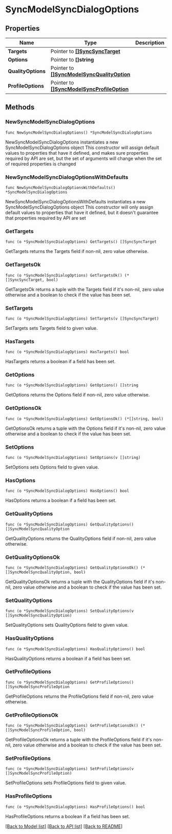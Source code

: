 # SyncModelSyncDialogOptions

## Properties

Name | Type | Description | Notes
------------ | ------------- | ------------- | -------------
**Targets** | Pointer to [**[]SyncSyncTarget**](SyncSyncTarget.md) |  | [optional] 
**Options** | Pointer to **[]string** |  | [optional] 
**QualityOptions** | Pointer to [**[]SyncModelSyncQualityOption**](SyncModelSyncQualityOption.md) |  | [optional] 
**ProfileOptions** | Pointer to [**[]SyncModelSyncProfileOption**](SyncModelSyncProfileOption.md) |  | [optional] 

## Methods

### NewSyncModelSyncDialogOptions

`func NewSyncModelSyncDialogOptions() *SyncModelSyncDialogOptions`

NewSyncModelSyncDialogOptions instantiates a new SyncModelSyncDialogOptions object
This constructor will assign default values to properties that have it defined,
and makes sure properties required by API are set, but the set of arguments
will change when the set of required properties is changed

### NewSyncModelSyncDialogOptionsWithDefaults

`func NewSyncModelSyncDialogOptionsWithDefaults() *SyncModelSyncDialogOptions`

NewSyncModelSyncDialogOptionsWithDefaults instantiates a new SyncModelSyncDialogOptions object
This constructor will only assign default values to properties that have it defined,
but it doesn't guarantee that properties required by API are set

### GetTargets

`func (o *SyncModelSyncDialogOptions) GetTargets() []SyncSyncTarget`

GetTargets returns the Targets field if non-nil, zero value otherwise.

### GetTargetsOk

`func (o *SyncModelSyncDialogOptions) GetTargetsOk() (*[]SyncSyncTarget, bool)`

GetTargetsOk returns a tuple with the Targets field if it's non-nil, zero value otherwise
and a boolean to check if the value has been set.

### SetTargets

`func (o *SyncModelSyncDialogOptions) SetTargets(v []SyncSyncTarget)`

SetTargets sets Targets field to given value.

### HasTargets

`func (o *SyncModelSyncDialogOptions) HasTargets() bool`

HasTargets returns a boolean if a field has been set.

### GetOptions

`func (o *SyncModelSyncDialogOptions) GetOptions() []string`

GetOptions returns the Options field if non-nil, zero value otherwise.

### GetOptionsOk

`func (o *SyncModelSyncDialogOptions) GetOptionsOk() (*[]string, bool)`

GetOptionsOk returns a tuple with the Options field if it's non-nil, zero value otherwise
and a boolean to check if the value has been set.

### SetOptions

`func (o *SyncModelSyncDialogOptions) SetOptions(v []string)`

SetOptions sets Options field to given value.

### HasOptions

`func (o *SyncModelSyncDialogOptions) HasOptions() bool`

HasOptions returns a boolean if a field has been set.

### GetQualityOptions

`func (o *SyncModelSyncDialogOptions) GetQualityOptions() []SyncModelSyncQualityOption`

GetQualityOptions returns the QualityOptions field if non-nil, zero value otherwise.

### GetQualityOptionsOk

`func (o *SyncModelSyncDialogOptions) GetQualityOptionsOk() (*[]SyncModelSyncQualityOption, bool)`

GetQualityOptionsOk returns a tuple with the QualityOptions field if it's non-nil, zero value otherwise
and a boolean to check if the value has been set.

### SetQualityOptions

`func (o *SyncModelSyncDialogOptions) SetQualityOptions(v []SyncModelSyncQualityOption)`

SetQualityOptions sets QualityOptions field to given value.

### HasQualityOptions

`func (o *SyncModelSyncDialogOptions) HasQualityOptions() bool`

HasQualityOptions returns a boolean if a field has been set.

### GetProfileOptions

`func (o *SyncModelSyncDialogOptions) GetProfileOptions() []SyncModelSyncProfileOption`

GetProfileOptions returns the ProfileOptions field if non-nil, zero value otherwise.

### GetProfileOptionsOk

`func (o *SyncModelSyncDialogOptions) GetProfileOptionsOk() (*[]SyncModelSyncProfileOption, bool)`

GetProfileOptionsOk returns a tuple with the ProfileOptions field if it's non-nil, zero value otherwise
and a boolean to check if the value has been set.

### SetProfileOptions

`func (o *SyncModelSyncDialogOptions) SetProfileOptions(v []SyncModelSyncProfileOption)`

SetProfileOptions sets ProfileOptions field to given value.

### HasProfileOptions

`func (o *SyncModelSyncDialogOptions) HasProfileOptions() bool`

HasProfileOptions returns a boolean if a field has been set.


[[Back to Model list]](../README.md#documentation-for-models) [[Back to API list]](../README.md#documentation-for-api-endpoints) [[Back to README]](../README.md)


